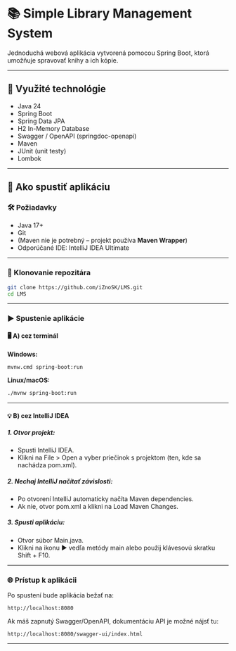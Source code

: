 # 📚 Simple Library Management System

Jednoduchá webová aplikácia vytvorená pomocou Spring Boot, ktorá umožňuje spravovať knihy a ich kópie.

---

## 🔧 Využité technológie

- Java 24
- Spring Boot
- Spring Data JPA
- H2 In-Memory Database
- Swagger / OpenAPI (springdoc-openapi)
- Maven
- JUnit (unit testy)
- Lombok

---

## 🚀 Ako spustiť aplikáciu
### 🛠️ Požiadavky

* Java 17+
* Git
* (Maven nie je potrebný – projekt používa **Maven Wrapper**)
* Odporúčané IDE: IntelliJ IDEA Ultimate 

---

### 📅 Klonovanie repozitára

```bash
git clone https://github.com/iZnoSK/LMS.git
cd LMS
```

---

### ▶️ Spustenie aplikácie

#### 🖥️ A) cez terminál

**Windows:**

```bash
mvnw.cmd spring-boot:run
```

**Linux/macOS:**

```bash
./mvnw spring-boot:run
```

---

#### 💡 B) cez IntelliJ IDEA

##### 1. Otvor projekt:
 - Spusti IntelliJ IDEA.
 - Klikni na File > Open a vyber priečinok s projektom (ten, kde sa nachádza pom.xml).
##### 2. Nechaj IntelliJ načítať závislosti:
- Po otvorení IntelliJ automaticky načíta Maven dependencies.
- Ak nie, otvor pom.xml a klikni na Load Maven Changes.
##### 3. Spusti aplikáciu:
 - Otvor súbor Main.java.
 - Klikni na ikonu ▶️ vedľa metódy main alebo použij klávesovú skratku Shift + F10.

---

### 🌐 Prístup k aplikácii

Po spustení bude aplikácia bežať na:

```
http://localhost:8080
```

Ak máš zapnutý Swagger/OpenAPI, dokumentáciu API je možné nájsť tu:

```
http://localhost:8080/swagger-ui/index.html
```

---

